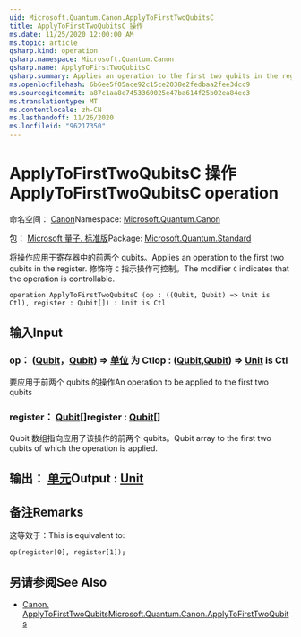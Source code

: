 ```yaml
---
uid: Microsoft.Quantum.Canon.ApplyToFirstTwoQubitsC
title: ApplyToFirstTwoQubitsC 操作
ms.date: 11/25/2020 12:00:00 AM
ms.topic: article
qsharp.kind: operation
qsharp.namespace: Microsoft.Quantum.Canon
qsharp.name: ApplyToFirstTwoQubitsC
qsharp.summary: Applies an operation to the first two qubits in the register. The modifier `C` indicates that the operation is controllable.
ms.openlocfilehash: 6b6ee5f05ace92c15ce2038e2fedbaa2fee3dcc9
ms.sourcegitcommit: a87c1aa8e7453360025e47ba614f25b02ea84ec3
ms.translationtype: MT
ms.contentlocale: zh-CN
ms.lasthandoff: 11/26/2020
ms.locfileid: "96217350"
---
```

# <a name="applytofirsttwoqubitsc-operation"></a><span data-ttu-id="73a46-102">ApplyToFirstTwoQubitsC 操作</span><span class="sxs-lookup"><span data-stu-id="73a46-102">ApplyToFirstTwoQubitsC operation</span></span>

<span data-ttu-id="73a46-103">命名空间： [Canon](xref:Microsoft.Quantum.Canon)</span><span class="sxs-lookup"><span data-stu-id="73a46-103">Namespace: [Microsoft.Quantum.Canon](xref:Microsoft.Quantum.Canon)</span></span>

<span data-ttu-id="73a46-104">包： [Microsoft 量子. 标准版](https://nuget.org/packages/Microsoft.Quantum.Standard)</span><span class="sxs-lookup"><span data-stu-id="73a46-104">Package: [Microsoft.Quantum.Standard](https://nuget.org/packages/Microsoft.Quantum.Standard)</span></span>


<span data-ttu-id="73a46-105">将操作应用于寄存器中的前两个 qubits。</span><span class="sxs-lookup"><span data-stu-id="73a46-105">Applies an operation to the first two qubits in the register.</span></span>
<span data-ttu-id="73a46-106">修饰符 `C` 指示操作可控制。</span><span class="sxs-lookup"><span data-stu-id="73a46-106">The modifier `C` indicates that the operation is controllable.</span></span>

```qsharp
operation ApplyToFirstTwoQubitsC (op : ((Qubit, Qubit) => Unit is Ctl), register : Qubit[]) : Unit is Ctl
```


## <a name="input"></a><span data-ttu-id="73a46-107">输入</span><span class="sxs-lookup"><span data-stu-id="73a46-107">Input</span></span>

### <a name="op--qubitqubit--unit--is-ctl"></a><span data-ttu-id="73a46-108">op： ([Qubit](xref:microsoft.quantum.lang-ref.qubit)，[Qubit](xref:microsoft.quantum.lang-ref.qubit)) => [单位](xref:microsoft.quantum.lang-ref.unit)  为 Ctl</span><span class="sxs-lookup"><span data-stu-id="73a46-108">op : ([Qubit](xref:microsoft.quantum.lang-ref.qubit),[Qubit](xref:microsoft.quantum.lang-ref.qubit)) => [Unit](xref:microsoft.quantum.lang-ref.unit)  is Ctl</span></span>

<span data-ttu-id="73a46-109">要应用于前两个 qubits 的操作</span><span class="sxs-lookup"><span data-stu-id="73a46-109">An operation to be applied to the first two qubits</span></span>


### <a name="register--qubit"></a><span data-ttu-id="73a46-110">register： [Qubit](xref:microsoft.quantum.lang-ref.qubit)[]</span><span class="sxs-lookup"><span data-stu-id="73a46-110">register : [Qubit](xref:microsoft.quantum.lang-ref.qubit)[]</span></span>

<span data-ttu-id="73a46-111">Qubit 数组指向应用了该操作的前两个 qubits。</span><span class="sxs-lookup"><span data-stu-id="73a46-111">Qubit array to the first two qubits of which the operation is applied.</span></span>



## <a name="output--unit"></a><span data-ttu-id="73a46-112">输出： [单元](xref:microsoft.quantum.lang-ref.unit)</span><span class="sxs-lookup"><span data-stu-id="73a46-112">Output : [Unit](xref:microsoft.quantum.lang-ref.unit)</span></span>



## <a name="remarks"></a><span data-ttu-id="73a46-113">备注</span><span class="sxs-lookup"><span data-stu-id="73a46-113">Remarks</span></span>

<span data-ttu-id="73a46-114">这等效于：</span><span class="sxs-lookup"><span data-stu-id="73a46-114">This is equivalent to:</span></span>

```qsharp
op(register[0], register[1]);
```

## <a name="see-also"></a><span data-ttu-id="73a46-115">另请参阅</span><span class="sxs-lookup"><span data-stu-id="73a46-115">See Also</span></span>

- [<span data-ttu-id="73a46-116">Canon. ApplyToFirstTwoQubits</span><span class="sxs-lookup"><span data-stu-id="73a46-116">Microsoft.Quantum.Canon.ApplyToFirstTwoQubits</span></span>](xref:Microsoft.Quantum.Canon.ApplyToFirstTwoQubits)